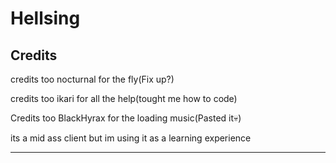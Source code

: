 # Hellsing
Credits
-------------------------------------------------

credits too nocturnal for the fly(Fix up?)

credits too ikari for all the help(tought me how to code)

Credits too BlackHyrax for the loading music(Pasted it💀)

its a mid ass client but im using it as a learning experience

--------------------------------------------------
